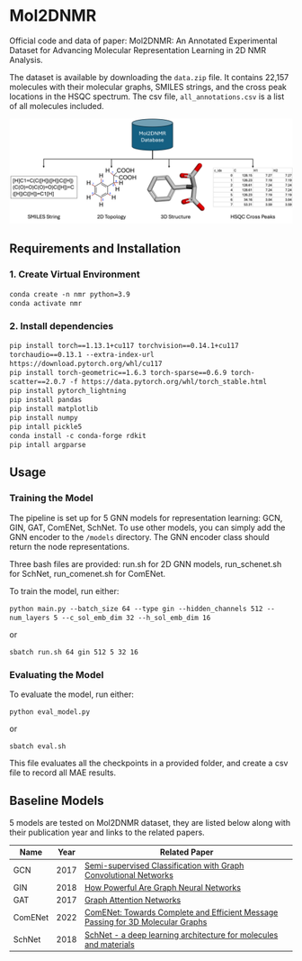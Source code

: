 # Mol2DNMR
Official code and data of paper: Mol2DNMR: An Annotated Experimental Dataset for Advancing Molecular Representation Learning in 2D NMR Analysis.

The dataset is available by downloading the `data.zip` file. It contains 22,157 molecules with their molecular graphs, SMILES strings, and the cross peak locations in the HSQC spectrum. The csv file, `all_annotations.csv` is a list of all molecules included. 

![Dataset Overview](figures/database.png)



## Requirements and Installation
### 1. Create Virtual Environment
```
conda create -n nmr python=3.9 
conda activate nmr
```

### 2. Install dependencies
```
pip install torch==1.13.1+cu117 torchvision==0.14.1+cu117 torchaudio==0.13.1 --extra-index-url https://download.pytorch.org/whl/cu117
pip install torch-geometric==1.6.3 torch-sparse==0.6.9 torch-scatter==2.0.7 -f https://data.pytorch.org/whl/torch_stable.html
pip install pytorch_lightning 
pip install pandas 
pip install matplotlib
pip install numpy
pip intall pickle5
conda install -c conda-forge rdkit
pip intall argparse
```
## Usage
### Training the Model
The pipeline is set up for 5 GNN models for representation learning: GCN, GIN, GAT, ComENet, SchNet. To use other models, you can simply add the GNN encoder to the `/models` directory. The GNN encoder class should return the node representations.

Three bash files are provided: run.sh for 2D GNN models, run_schenet.sh for SchNet, run_comenet.sh for ComENet. 

To train the model, run either: 
```
python main.py --batch_size 64 --type gin --hidden_channels 512 --num_layers 5 --c_sol_emb_dim 32 --h_sol_emb_dim 16
```

or 
```
sbatch run.sh 64 gin 512 5 32 16
```

### Evaluating the Model 
To evaluate the model, run either: 
```
python eval_model.py 
```

or 
```
sbatch eval.sh
```
This file evaluates all the checkpoints in a provided folder, and create a csv file to record all MAE results. 

## Baseline Models
5 models are tested on Mol2DNMR dataset, they are listed below  along with their publication year and links to the related papers.

| Name      | Year | Related Paper                                         |
|-----------|------|-------------------------------------------------------|
| GCN       | 2017 | [Semi-supervised Classification with Graph Convolutional Networks](https://arxiv.org/pdf/1609.02907)        |
| GIN       | 2018 | [How Powerful Are Graph Neural Networks](https://arxiv.org/pdf/1810.00826)          |
| GAT       | 2017 | [Graph Attention Networks](https://arxiv.org/pdf/1710.10903)          |
| ComENet   | 2022 | [ComENet: Towards Complete and Efficient Message Passing for 3D Molecular Graphs](https://arxiv.org/pdf/2206.08515)          |
| SchNet    | 2018 | [SchNet - a deep learning architecture for molecules and materials](https://arxiv.org/pdf/1712.06113)          |


